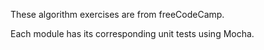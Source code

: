 These algorithm exercises are from freeCodeCamp.

Each module has its corresponding unit tests using Mocha. 

